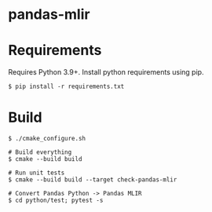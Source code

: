 # pandas-mlir

# Requirements

Requires Python 3.9+. Install python requirements using pip.

```shell
$ pip install -r requirements.txt
```

# Build

```shell
$ ./cmake_configure.sh

# Build everything
$ cmake --build build

# Run unit tests
$ cmake --build build --target check-pandas-mlir

# Convert Pandas Python -> Pandas MLIR
$ cd python/test; pytest -s
```
